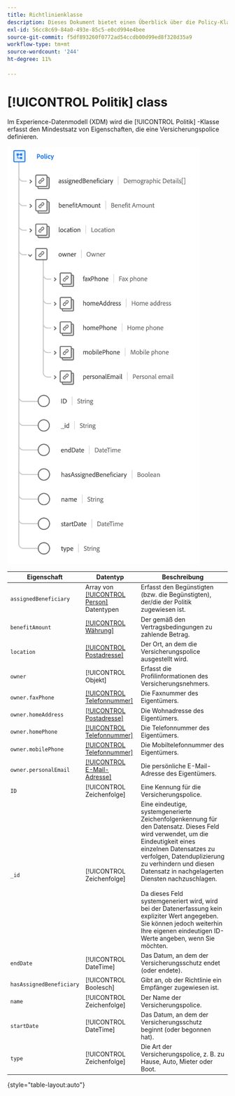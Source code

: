 ```yaml
---
title: Richtlinienklasse
description: Dieses Dokument bietet einen Überblick über die Policy-Klasse im Experience-Datenmodell (XDM).
exl-id: 56cc8c69-84a0-493e-85c5-e0cd994e4bee
source-git-commit: f5df893260f0772ad54ccdb00d99ed8f328d35a9
workflow-type: tm+mt
source-wordcount: '244'
ht-degree: 11%

---
```


# [!UICONTROL Politik] class

Im Experience-Datenmodell (XDM) wird die [!UICONTROL Politik] -Klasse erfasst den Mindestsatz von Eigenschaften, die eine Versicherungspolice definieren.

![](../images/classes/policy.png)

| Eigenschaft | Datentyp | Beschreibung |
| --- | --- | --- |
| `assignedBeneficiary` | Array von [[!UICONTROL Person]](../data-types/person.md) Datentypen | Erfasst den Begünstigten (bzw. die Begünstigten), der/die der Politik zugewiesen ist. |
| `benefitAmount` | [[!UICONTROL Währung]](../data-types/currency.md) | Der gemäß den Vertragsbedingungen zu zahlende Betrag. |
| `location` | [[!UICONTROL Postadresse]](../data-types/postal-address.md) | Der Ort, an dem die Versicherungspolice ausgestellt wird. |
| `owner` | [!UICONTROL Objekt] | Erfasst die Profilinformationen des Versicherungsnehmers. |
| `owner.faxPhone` | [[!UICONTROL Telefonnummer]](../data-types/phone-number.md) | Die Faxnummer des Eigentümers. |
| `owner.homeAddress` | [[!UICONTROL Postadresse]](../data-types/postal-address.md) | Die Wohnadresse des Eigentümers. |
| `owner.homePhone` | [[!UICONTROL Telefonnummer]](../data-types/phone-number.md) | Die Telefonnummer des Eigentümers. |
| `owner.mobilePhone` | [[!UICONTROL Telefonnummer]](../data-types/phone-number.md) | Die Mobiltelefonnummer des Eigentümers. |
| `owner.personalEmail` | [[!UICONTROL E-Mail-Adresse]](../data-types/email-address.md) | Die persönliche E-Mail-Adresse des Eigentümers. |
| `ID` | [!UICONTROL Zeichenfolge] | Eine Kennung für die Versicherungspolice. |
| `_id` | [!UICONTROL Zeichenfolge] | Eine eindeutige, systemgenerierte Zeichenfolgenkennung für den Datensatz. Dieses Feld wird verwendet, um die Eindeutigkeit eines einzelnen Datensatzes zu verfolgen, Datenduplizierung zu verhindern und diesen Datensatz in nachgelagerten Diensten nachzuschlagen.<br><br>Da dieses Feld systemgeneriert wird, wird bei der Datenerfassung kein expliziter Wert angegeben. Sie können jedoch weiterhin Ihre eigenen eindeutigen ID-Werte angeben, wenn Sie möchten. |
| `endDate` | [!UICONTROL DateTime] | Das Datum, an dem der Versicherungsschutz endet (oder endete). |
| `hasAssignedBeneficiary` | [!UICONTROL Boolesch] | Gibt an, ob der Richtlinie ein Empfänger zugewiesen ist. |
| `name` | [!UICONTROL Zeichenfolge] | Der Name der Versicherungspolice. |
| `startDate` | [!UICONTROL DateTime] | Das Datum, an dem der Versicherungsschutz beginnt (oder begonnen hat). |
| `type` | [!UICONTROL Zeichenfolge] | Die Art der Versicherungspolice, z. B. zu Hause, Auto, Mieter oder Boot. |

{style=&quot;table-layout:auto&quot;}
